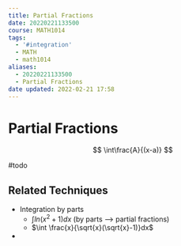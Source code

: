 ```yaml
---
title: Partial Fractions
date: 20220221133500
course: MATH1014
tags:
  - '#integration'
  - MATH
  - math1014
aliases:
  - 20220221133500
  - Partial Fractions
date updated: 2022-02-21 17:58
---
```


# Partial Fractions

$$
\int\frac{A}{(x-a)}
$$

#todo

## Related Techniques

- Integration by parts
  - $\int ln(x^2+1)dx$ (by parts --> partial fractions)
  - $\int \frac{x}{\sqrt{x}(\sqrt{x}-1)}dx$
-
